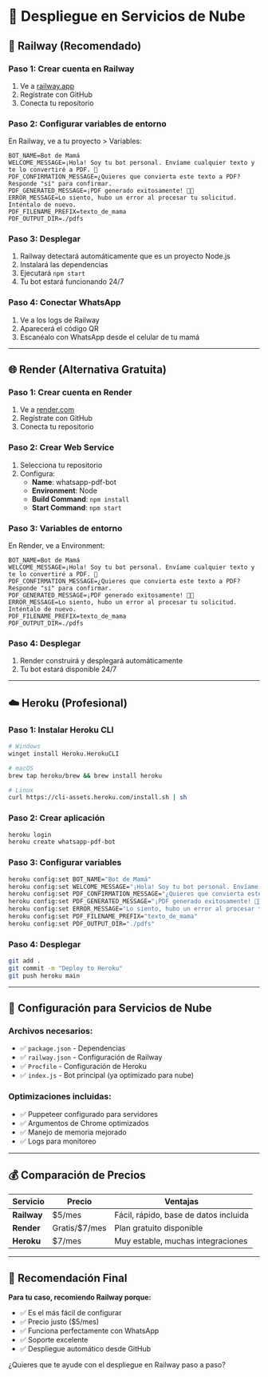 # 🚀 Despliegue en Servicios de Nube

## 🌟 **Railway (Recomendado)**

### **Paso 1: Crear cuenta en Railway**
1. Ve a [railway.app](https://railway.app)
2. Regístrate con GitHub
3. Conecta tu repositorio

### **Paso 2: Configurar variables de entorno**
En Railway, ve a tu proyecto > Variables:
```
BOT_NAME=Bot de Mamá
WELCOME_MESSAGE=¡Hola! Soy tu bot personal. Envíame cualquier texto y te lo convertiré a PDF. 📄
PDF_CONFIRMATION_MESSAGE=¿Quieres que convierta este texto a PDF? Responde "sí" para confirmar.
PDF_GENERATED_MESSAGE=¡PDF generado exitosamente! 📄✨
ERROR_MESSAGE=Lo siento, hubo un error al procesar tu solicitud. Inténtalo de nuevo.
PDF_FILENAME_PREFIX=texto_de_mama
PDF_OUTPUT_DIR=./pdfs
```

### **Paso 3: Desplegar**
1. Railway detectará automáticamente que es un proyecto Node.js
2. Instalará las dependencias
3. Ejecutará `npm start`
4. Tu bot estará funcionando 24/7

### **Paso 4: Conectar WhatsApp**
1. Ve a los logs de Railway
2. Aparecerá el código QR
3. Escanéalo con WhatsApp desde el celular de tu mamá

---

## 🌐 **Render (Alternativa Gratuita)**

### **Paso 1: Crear cuenta en Render**
1. Ve a [render.com](https://render.com)
2. Regístrate con GitHub
3. Conecta tu repositorio

### **Paso 2: Crear Web Service**
1. Selecciona tu repositorio
2. Configura:
   - **Name**: whatsapp-pdf-bot
   - **Environment**: Node
   - **Build Command**: `npm install`
   - **Start Command**: `npm start`

### **Paso 3: Variables de entorno**
En Render, ve a Environment:
```
BOT_NAME=Bot de Mamá
WELCOME_MESSAGE=¡Hola! Soy tu bot personal. Envíame cualquier texto y te lo convertiré a PDF. 📄
PDF_CONFIRMATION_MESSAGE=¿Quieres que convierta este texto a PDF? Responde "sí" para confirmar.
PDF_GENERATED_MESSAGE=¡PDF generado exitosamente! 📄✨
ERROR_MESSAGE=Lo siento, hubo un error al procesar tu solicitud. Inténtalo de nuevo.
PDF_FILENAME_PREFIX=texto_de_mama
PDF_OUTPUT_DIR=./pdfs
```

### **Paso 4: Desplegar**
1. Render construirá y desplegará automáticamente
2. Tu bot estará disponible 24/7

---

## ☁️ **Heroku (Profesional)**

### **Paso 1: Instalar Heroku CLI**
```bash
# Windows
winget install Heroku.HerokuCLI

# macOS
brew tap heroku/brew && brew install heroku

# Linux
curl https://cli-assets.heroku.com/install.sh | sh
```

### **Paso 2: Crear aplicación**
```bash
heroku login
heroku create whatsapp-pdf-bot
```

### **Paso 3: Configurar variables**
```bash
heroku config:set BOT_NAME="Bot de Mamá"
heroku config:set WELCOME_MESSAGE="¡Hola! Soy tu bot personal. Envíame cualquier texto y te lo convertiré a PDF. 📄"
heroku config:set PDF_CONFIRMATION_MESSAGE="¿Quieres que convierta este texto a PDF? Responde 'sí' para confirmar."
heroku config:set PDF_GENERATED_MESSAGE="¡PDF generado exitosamente! 📄✨"
heroku config:set ERROR_MESSAGE="Lo siento, hubo un error al procesar tu solicitud. Inténtalo de nuevo."
heroku config:set PDF_FILENAME_PREFIX="texto_de_mama"
heroku config:set PDF_OUTPUT_DIR="./pdfs"
```

### **Paso 4: Desplegar**
```bash
git add .
git commit -m "Deploy to Heroku"
git push heroku main
```

---

## 🔧 **Configuración para Servicios de Nube**

### **Archivos necesarios:**
- ✅ `package.json` - Dependencias
- ✅ `railway.json` - Configuración de Railway
- ✅ `Procfile` - Configuración de Heroku
- ✅ `index.js` - Bot principal (ya optimizado para nube)

### **Optimizaciones incluidas:**
- ✅ Puppeteer configurado para servidores
- ✅ Argumentos de Chrome optimizados
- ✅ Manejo de memoria mejorado
- ✅ Logs para monitoreo

---

## 💰 **Comparación de Precios**

| Servicio | Precio | Ventajas |
|----------|--------|----------|
| **Railway** | $5/mes | Fácil, rápido, base de datos incluida |
| **Render** | Gratis/$7/mes | Plan gratuito disponible |
| **Heroku** | $7/mes | Muy estable, muchas integraciones |

---

## 🎯 **Recomendación Final**

**Para tu caso, recomiendo Railway porque:**
- ✅ Es el más fácil de configurar
- ✅ Precio justo ($5/mes)
- ✅ Funciona perfectamente con WhatsApp
- ✅ Soporte excelente
- ✅ Despliegue automático desde GitHub

¿Quieres que te ayude con el despliegue en Railway paso a paso?
